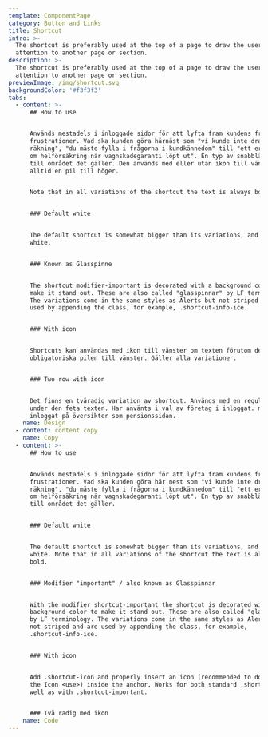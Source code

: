 ```yaml
---
template: ComponentPage
category: Button and Links
title: Shortcut
intro: >-
  The shortcut is preferably used at the top of a page to draw the users
  attention to another page or section.
description: >-
  The shortcut is preferably used at the top of a page to draw the users
  attention to another page or section.
previewImage: /img/shortcut.svg
backgroundColor: '#f3f3f3'
tabs:
  - content: >-
      ## How to use


      Används mestadels i inloggade sidor för att lyfta fram kundens främsta
      frustrationer. Vad ska kunden göra härnäst som "vi kunde inte dra en
      räkning", "du måste fylla i frågorna i kundkännedom" till "ett erbjudande
      om helförsäkring när vagnskadegaranti löpt ut". En typ av snabblänk direkt
      till området det gäller. Den används med eller utan ikon till vänster men
      alltid en pil till höger.


      Note that in all variations of the shortcut the text is always bold. 


      ### Default white


      The default shortcut is somewhat bigger than its variations, and always
      white. 


      ### Known as Glasspinne


      The shortcut modifier-important is decorated with a background color to
      make it stand out. These are also called "glasspinnar" by LF terminology.
      The variations come in the same styles as Alerts but not striped and are
      used by appending the class, for example, .shortcut-info-ice.


      ### With icon


      Shortcuts kan användas med ikon till vänster om texten förutom den
      obligatoriska pilen till vänster. Gäller alla variationer.


      ### Two row with icon


      Det finns en tvåradig variation av shortcut. Används med en regular text
      under den feta texten. Har använts i val av företag i inloggat. men även i
      inloggat på översikter som pensionssidan.
    name: Design
  - content: content copy
    name: Copy
  - content: >-
      ## How to use


      Används mestadels i inloggade sidor för att lyfta fram kundens främsta
      frustrationer. Vad ska kunden göra här nest som "vi kunde inte dra en
      räkning", "du måste fylla i frågorna i kundkännedom" till "ett erbjudande
      om helförsäkring när vagnskadegaranti löpt ut". En typ av snabblänk direkt
      till området det gäller.


      ### Default white


      The default shortcut is somewhat bigger than its variations, and always
      white. Note that in all variations of the shortcut the text is always
      bold. 


      ### Modifier "important" / also known as Glasspinnar


      With the modifier shortcut-important the shortcut is decorated with a
      background color to make it stand out. These are also called "glasspinnar"
      by LF terminology. The variations come in the same styles as Alerts but
      not striped and are used by appending the class, for example,
      .shortcut-info-ice.


      ### With icon


      Add .shortcut-icon and properly insert an icon (recommended to do so via
      the Icon <use>) inside the anchor. Works for both standard .shortcut as
      well as with .shortcut-important.


      ### Två radig med ikon
    name: Code
---
```


